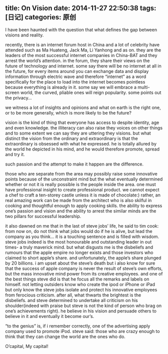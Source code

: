 title: On Vision
date: 2014-11-27 22:50:38
tags: [日记]
categories: 原创
---

I have been haunted with the question that what defines the gap between visions and reality. 

<!-- more -->


recently, there is an internet forum host in China and a lot of celebrity have attended such as Ma Huateng, Jack Ma, Li Yanhong and as on. they are the leaders of the most successful internet companies in China-BAT and they arrest the world’s attention. in the forum, they share their views on the future of technology and internet. some say there will be no internet at all in the future, for every items around you can exchange data and display information through electric wave and therefore “internet” as a word specifically for the place to load into the internet becomes pointless because everything is already in it. some say we will embrace a multi-screen world, the curved, pliable ones will reign popularity. some points out the privacy…

we witness a lot of insights and opinions and what on earth is the right one, or to be more generally, which is more likely to be the future?

vision is the kind of thing that everyone has access to despite identity, age and even knowledge. the illiteracy can also raise they voices on other things and to some extent we can say they are uttering they visions. but what distinct the vision from the ordinary and extraordinary is that the extraordinary is obsessed with what he expressed. he is totally allured by the world he depicted in his mind, and he would therefore promote, spread and try it. 

such passion and the attempt to make it happen are the difference.

those who are separate from the area may possibly raise some innovative points because of the unconstraint mind but the what eventually determined whether or not it is really possible is the people inside the area. one must have professional insight to create professional product. we cannot expect a chef to craft a ten-storey castle unless it is made of chocolate:) rather, an real amazing work can be made from the architect who is also skilful in cooking and thoughtful enough to apply cooking skills. the ability to express one’s passion and vision and the ability to arrest the similar minds are the two pillars for successful leadership.

it also dawned on me that in the last of steve jobs’ life, he said to tim cook: from now on, do not think what jobs would do if he is alive, but lead the company as you think… it is a touching sentence and is filled with wisdom. steve jobs indeed is the most honourable and outstanding leader in out times- a truly maverick mind. but what disgusts me is the disbeliefs and rumours that the apple empire no longer exists and those investors who claimed to short apple’s share. and unfortunately, the apple’s share plunged by 20 billions. i am upset about the steve’s death but i also know for sure that the success of apple company is never the result of steve’s own efforts, but the mass innovative mind power from its creative employees. and one of the best things steve did is that he focus all the remarks and labels on himself. not letting outsiders know who create the ipod or iPhone or iPad but only know the steve jobs isolate and protect his innovative employees from ferocious criticism. after all, what thwarts the brightest is the disbeliefs. and steve determined to undertake all criticism on his shoulder(indeed with praise but steve is not the kind of person who brag on one’s achievements right). he believe in his vision and persuade others to believe in it and eventually it become our’s. 

“to the genius” is, if i remember correctly, one of the advertising apply company used to promote iPod. steve said: those who are crazy enough to think that they can change the world are the ones who do.

O’capital, My capital!

